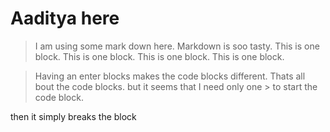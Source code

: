 # Aaditya here
> I am using some mark down here.
>  Markdown is soo tasty. This is one block.
>This is one block.
> This is one block.
>This is one block.

> Having an enter blocks makes the code blocks different.
Thats all bout the code blocks. but it seems that I need only one > to start the code block.

then it simply breaks the block